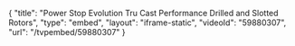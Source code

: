 {
    "title": "Power Stop Evolution Tru Cast Performance Drilled and Slotted Rotors",
    "type": "embed",
    "layout": "iframe-static",
    "videoId": "59880307",
    "url": "\/tvpembed\/59880307"
}